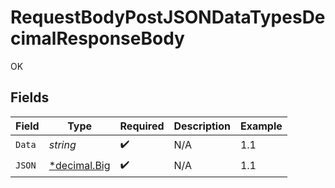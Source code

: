 # RequestBodyPostJSONDataTypesDecimalResponseBody

OK


## Fields

| Field                                                                   | Type                                                                    | Required                                                                | Description                                                             | Example                                                                 |
| ----------------------------------------------------------------------- | ----------------------------------------------------------------------- | ----------------------------------------------------------------------- | ----------------------------------------------------------------------- | ----------------------------------------------------------------------- |
| `Data`                                                                  | *string*                                                                | :heavy_check_mark:                                                      | N/A                                                                     | 1.1                                                                     |
| `JSON`                                                                  | [*decimal.Big](https://pkg.go.dev/github.com/ericlagergren/decimal#Big) | :heavy_check_mark:                                                      | N/A                                                                     | 1.1                                                                     |